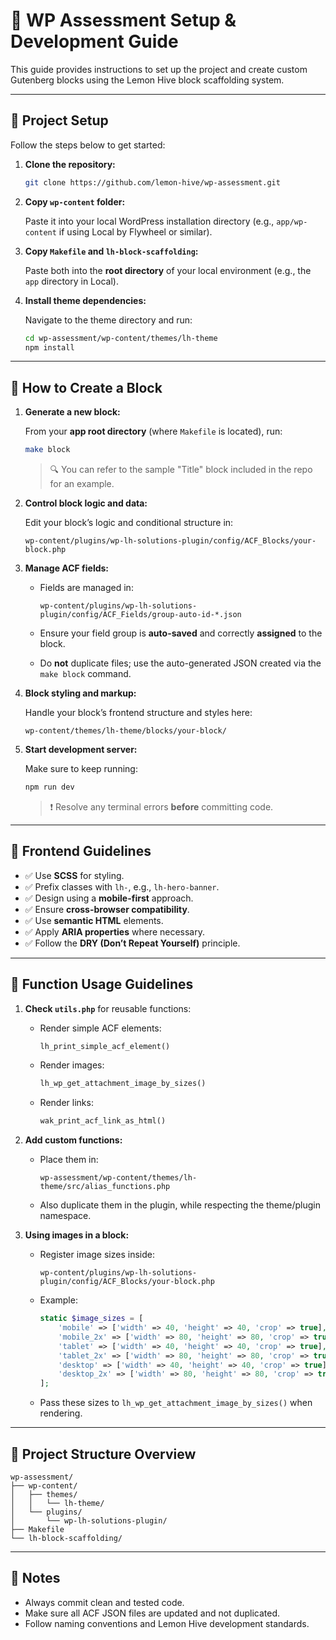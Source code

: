 # 🧱 WP Assessment Setup & Development Guide

This guide provides instructions to set up the project and create custom Gutenberg blocks using the Lemon Hive block scaffolding system.

---

## 🔧 Project Setup

Follow the steps below to get started:

1. **Clone the repository:**

   ```bash
   git clone https://github.com/lemon-hive/wp-assessment.git
   ```

2. **Copy `wp-content` folder:**

   Paste it into your local WordPress installation directory (e.g., `app/wp-content` if using Local by Flywheel or similar).

3. **Copy `Makefile` and `lh-block-scaffolding`:**

   Paste both into the **root directory** of your local environment (e.g., the `app` directory in Local).

4. **Install theme dependencies:**

   Navigate to the theme directory and run:

   ```bash
   cd wp-assessment/wp-content/themes/lh-theme
   npm install
   ```

---

## 🧱 How to Create a Block

1. **Generate a new block:**

   From your **app root directory** (where `Makefile` is located), run:

   ```bash
   make block
   ```

   > 🔍 You can refer to the sample "Title" block included in the repo for an example.

2. **Control block logic and data:**

   Edit your block’s logic and conditional structure in:

   ```
   wp-content/plugins/wp-lh-solutions-plugin/config/ACF_Blocks/your-block.php
   ```

3. **Manage ACF fields:**

   - Fields are managed in:

     ```
     wp-content/plugins/wp-lh-solutions-plugin/config/ACF_Fields/group-auto-id-*.json
     ```

   - Ensure your field group is **auto-saved** and correctly **assigned** to the block.
   - Do **not** duplicate files; use the auto-generated JSON created via the `make block` command.

4. **Block styling and markup:**

   Handle your block’s frontend structure and styles here:

   ```
   wp-content/themes/lh-theme/blocks/your-block/
   ```

5. **Start development server:**

   Make sure to keep running:

   ```bash
   npm run dev
   ```

   > ❗ Resolve any terminal errors **before** committing code.

---

## 🎨 Frontend Guidelines

- ✅ Use **SCSS** for styling.
- ✅ Prefix classes with `lh-`, e.g., `lh-hero-banner`.
- ✅ Design using a **mobile-first** approach.
- ✅ Ensure **cross-browser compatibility**.
- ✅ Use **semantic HTML** elements.
- ✅ Apply **ARIA properties** where necessary.
- ✅ Follow the **DRY (Don’t Repeat Yourself)** principle.

---

## 🧠 Function Usage Guidelines

1. **Check `utils.php`** for reusable functions:

   - Render simple ACF elements:

     ```php
     lh_print_simple_acf_element()
     ```

   - Render images:

     ```php
     lh_wp_get_attachment_image_by_sizes()
     ```

   - Render links:

     ```php
     wak_print_acf_link_as_html()
     ```

2. **Add custom functions:**

   - Place them in:

     ```
     wp-assessment/wp-content/themes/lh-theme/src/alias_functions.php
     ```

   - Also duplicate them in the plugin, while respecting the theme/plugin namespace.

3. **Using images in a block:**

   - Register image sizes inside:

     ```
     wp-content/plugins/wp-lh-solutions-plugin/config/ACF_Blocks/your-block.php
     ```

   - Example:

     ```php
     static $image_sizes = [
         'mobile' => ['width' => 40, 'height' => 40, 'crop' => true],
         'mobile_2x' => ['width' => 80, 'height' => 80, 'crop' => true],
         'tablet' => ['width' => 40, 'height' => 40, 'crop' => true],
         'tablet_2x' => ['width' => 80, 'height' => 80, 'crop' => true],
         'desktop' => ['width' => 40, 'height' => 40, 'crop' => true],
         'desktop_2x' => ['width' => 80, 'height' => 80, 'crop' => true],
     ];
     ```

   - Pass these sizes to `lh_wp_get_attachment_image_by_sizes()` when rendering.

---

## 📂 Project Structure Overview

```
wp-assessment/
├── wp-content/
│   ├── themes/
│   │   └── lh-theme/
│   └── plugins/
│       └── wp-lh-solutions-plugin/
├── Makefile
└── lh-block-scaffolding/
```

---

## 📝 Notes

- Always commit clean and tested code.
- Make sure all ACF JSON files are updated and not duplicated.
- Follow naming conventions and Lemon Hive development standards.
